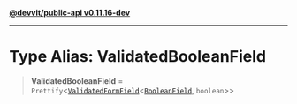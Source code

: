 [**@devvit/public-api v0.11.16-dev**](../README.md)

---

# Type Alias: ValidatedBooleanField

> **ValidatedBooleanField** = `Prettify`\<[`ValidatedFormField`](ValidatedFormField.md)\<[`BooleanField`](BooleanField.md), `boolean`\>\>
